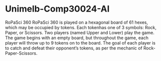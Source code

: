 # Unimelb-Comp30024-AI
RoPaSci 360
RoPaSci 360 is played on a hexagonal board of 61 hexes, which may be occupied by tokens. Each tokenhas one of 3 symbols: Rock, Paper, or Scissors. 
Two players (named Upper and Lower) play the game. The game begins with an empty board, but throughout the game, each player will throw up to 9 
tokens on to the board. The goal of each player is to catch and defeat their opponent’s tokens, as per the mechanic of Rock-Paper-Scissors.
